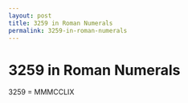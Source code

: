 ```yaml
---
layout: post
title: 3259 in Roman Numerals
permalink: 3259-in-roman-numerals
---
```


# 3259 in Roman Numerals

3259 = MMMCCLIX
